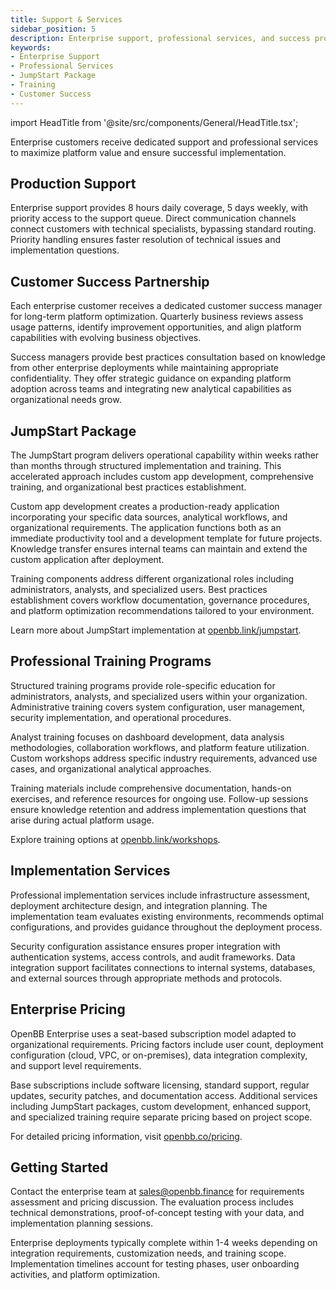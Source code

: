 ```yaml
---
title: Support & Services
sidebar_position: 5
description: Enterprise support, professional services, and success programs for OpenBB Workspace
keywords:
- Enterprise Support
- Professional Services
- JumpStart Package
- Training
- Customer Success
---
```


import HeadTitle from '@site/src/components/General/HeadTitle.tsx';

<HeadTitle title="Support & Services | OpenBB Workspace Docs" />

Enterprise customers receive dedicated support and professional services to maximize platform value and ensure successful implementation.

## Production Support

Enterprise support provides 8 hours daily coverage, 5 days weekly, with priority access to the support queue. Direct communication channels connect customers with technical specialists, bypassing standard routing. Priority handling ensures faster resolution of technical issues and implementation questions.

## Customer Success Partnership

Each enterprise customer receives a dedicated customer success manager for long-term platform optimization. Quarterly business reviews assess usage patterns, identify improvement opportunities, and align platform capabilities with evolving business objectives.

Success managers provide best practices consultation based on knowledge from other enterprise deployments while maintaining appropriate confidentiality. They offer strategic guidance on expanding platform adoption across teams and integrating new analytical capabilities as organizational needs grow.

## JumpStart Package

The JumpStart program delivers operational capability within weeks rather than months through structured implementation and training. This accelerated approach includes custom app development, comprehensive training, and organizational best practices establishment.

Custom app development creates a production-ready application incorporating your specific data sources, analytical workflows, and organizational requirements. The application functions both as an immediate productivity tool and a development template for future projects. Knowledge transfer ensures internal teams can maintain and extend the custom application after deployment.

Training components address different organizational roles including administrators, analysts, and specialized users. Best practices establishment covers workflow documentation, governance procedures, and platform optimization recommendations tailored to your environment.

Learn more about JumpStart implementation at [openbb.link/jumpstart](https://openbb.link/jumpstart).

## Professional Training Programs

Structured training programs provide role-specific education for administrators, analysts, and specialized users within your organization. Administrative training covers system configuration, user management, security implementation, and operational procedures.

Analyst training focuses on dashboard development, data analysis methodologies, collaboration workflows, and platform feature utilization. Custom workshops address specific industry requirements, advanced use cases, and organizational analytical approaches.

Training materials include comprehensive documentation, hands-on exercises, and reference resources for ongoing use. Follow-up sessions ensure knowledge retention and address implementation questions that arise during actual platform usage.

Explore training options at [openbb.link/workshops](https://openbb.link/workshops).

## Implementation Services

Professional implementation services include infrastructure assessment, deployment architecture design, and integration planning. The implementation team evaluates existing environments, recommends optimal configurations, and provides guidance throughout the deployment process.

Security configuration assistance ensures proper integration with authentication systems, access controls, and audit frameworks. Data integration support facilitates connections to internal systems, databases, and external sources through appropriate methods and protocols.

## Enterprise Pricing

OpenBB Enterprise uses a seat-based subscription model adapted to organizational requirements. Pricing factors include user count, deployment configuration (cloud, VPC, or on-premises), data integration complexity, and support level requirements.

Base subscriptions include software licensing, standard support, regular updates, security patches, and documentation access. Additional services including JumpStart packages, custom development, enhanced support, and specialized training require separate pricing based on project scope.

For detailed pricing information, visit [openbb.co/pricing](https://openbb.co/pricing).

## Getting Started

Contact the enterprise team at [sales@openbb.finance](mailto:sales@openbb.finance) for requirements assessment and pricing discussion. The evaluation process includes technical demonstrations, proof-of-concept testing with your data, and implementation planning sessions.

Enterprise deployments typically complete within 1-4 weeks depending on integration requirements, customization needs, and training scope. Implementation timelines account for testing phases, user onboarding activities, and platform optimization.
